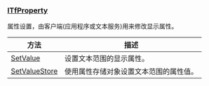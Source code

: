 ### [ITfProperty](https://learn.microsoft.com/zh-cn/windows/win32/api/msctf/nn-msctf-itfproperty)

属性设置，由客户端(应用程序或文本服务)用来修改显示属性。

方法						|描述
-|-
[SetValue][1]			|设置文本范围的显示属性。
[SetValueStore][2]		|使用属性存储对象设置文本范围的属性值。

[1]: https://learn.microsoft.com/zh-cn/windows/win32/api/msctf/nf-msctf-itfproperty-setvalue
[2]: https://learn.microsoft.com/zh-cn/windows/win32/api/msctf/nf-msctf-itfproperty-setvaluestore